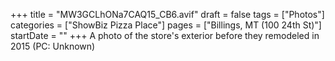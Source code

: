 +++
title = "MW3GCLhONa7CAQ15_CB6.avif"
draft = false
tags = ["Photos"]
categories = ["ShowBiz Pizza Place"]
pages = ["Billings, MT (100 24th St)"]
startDate = ""
+++
A photo of the store's exterior before they remodeled in 2015 (PC: Unknown)
